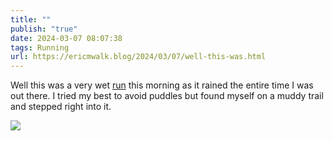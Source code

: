 ```yaml
---
title: ""
publish: "true"
date: 2024-03-07 08:07:38
tags: Running
url: https://ericmwalk.blog/2024/03/07/well-this-was.html
---
```


Well this was a very wet [run](https://strava.com/activities/10908918543) this morning as it rained the entire time I was out there. I tried my best to avoid puddles but found myself on a muddy trail and stepped right into it.

![](https://ericmwalk.blog/uploads/2024/img-8153.jpeg)